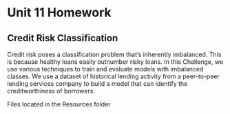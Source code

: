 # Unit 11 Homework
## Credit Risk Classification

Credit risk poses a classification problem that’s inherently imbalanced. This is because healthy loans easily outnumber risky loans. In this Challenge, we use various techniques to train and evaluate models with imbalanced classes. We use a dataset of historical lending activity from a peer-to-peer lending services company to build a model that can identify the creditworthiness of borrowers.


Files located in the Resources folder
